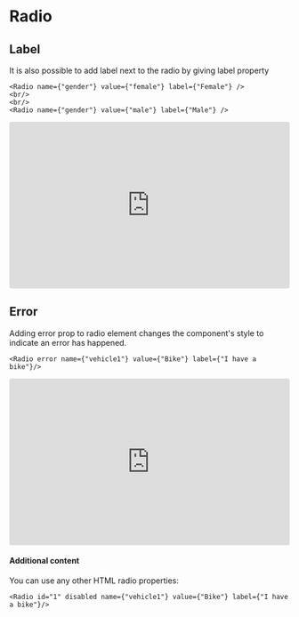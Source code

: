 # Radio

## Label
It is also possible to add label next to the radio by giving label property

```
<Radio name={"gender"} value={"female"} label={"Female"} />
<br/>
<br/>
<Radio name={"gender"} value={"male"} label={"Male"} />
```

<iframe src="https://codesandbox.io/embed/suspicious-proskuriakova-8lk1e?fontsize=14" title="suspicious-proskuriakova-8lk1e" allow="geolocation; microphone; camera; midi; vr; accelerometer; gyroscope; payment; ambient-light-sensor; encrypted-media" style="width:100%; height:300px; border:0; border-radius: 4px; overflow:hidden;" sandbox="allow-modals allow-forms allow-popups allow-scripts allow-same-origin"></iframe>

## Error
Adding error prop to radio element changes the component's style to indicate an error has happened.

```
<Radio error name={"vehicle1"} value={"Bike"} label={"I have a bike"}/>
```

<iframe src="https://codesandbox.io/embed/naughty-browser-bbd96?fontsize=14" title="naughty-browser-bbd96" allow="geolocation; microphone; camera; midi; vr; accelerometer; gyroscope; payment; ambient-light-sensor; encrypted-media" style="width:100%; height:300px; border:0; border-radius: 4px; overflow:hidden;" sandbox="allow-modals allow-forms allow-popups allow-scripts allow-same-origin"></iframe>

#### Additional content
You can use any other HTML radio properties:
```
<Radio id="1" disabled name={"vehicle1"} value={"Bike"} label={"I have a bike"}/>
```
